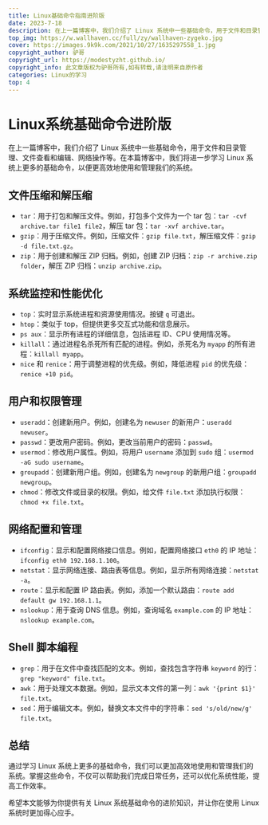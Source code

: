 ```yaml
---
title: Linux基础命令指南进阶版
date: 2023-7-18
description: 在上一篇博客中，我们介绍了 Linux 系统中一些基础命令，用于文件和目录管理、文件查看和编辑、网络操作等。在本篇博客中，我们将进一步学习 Linux 系统上更多的基础命令，以便更高效地使用和管理我们的系统。
top_img: https://w.wallhaven.cc/full/zy/wallhaven-zygeko.jpg
cover: https://images.9k9k.com/2021/10/27/1635297558_1.jpg
copyright_author: 驴哥
copyright_url: https://modestyzht.github.io/
copyright_info: 此文章版权为驴哥所有,如有转载,请注明来自原作者
categories: Linux的学习
top: 4
---
```

# Linux系统基础命令进阶版

在上一篇博客中，我们介绍了 Linux 系统中一些基础命令，用于文件和目录管理、文件查看和编辑、网络操作等。在本篇博客中，我们将进一步学习 Linux 系统上更多的基础命令，以便更高效地使用和管理我们的系统。

## 文件压缩和解压缩

- `tar`：用于打包和解压文件。例如，打包多个文件为一个 tar 包：`tar -cvf archive.tar file1 file2`，解压 tar 包：`tar -xvf archive.tar`。
- `gzip`：用于压缩文件。例如，压缩文件：`gzip file.txt`，解压缩文件：`gzip -d file.txt.gz`。
- `zip`：用于创建和解压 ZIP 归档。例如，创建 ZIP 归档：`zip -r archive.zip folder`，解压 ZIP 归档：`unzip archive.zip`。

## 系统监控和性能优化

- `top`：实时显示系统进程和资源使用情况。按键 `q` 可退出。
- `htop`：类似于 top，但提供更多交互式功能和信息展示。
- `ps aux`：显示所有进程的详细信息，包括进程 ID、CPU 使用情况等。
- `killall`：通过进程名杀死所有匹配的进程。例如，杀死名为 `myapp` 的所有进程：`killall myapp`。
- `nice` 和 `renice`：用于调整进程的优先级。例如，降低进程 `pid` 的优先级：`renice +10 pid`。

## 用户和权限管理

- `useradd`：创建新用户。例如，创建名为 `newuser` 的新用户：`useradd newuser`。
- `passwd`：更改用户密码。例如，更改当前用户的密码：`passwd`。
- `usermod`：修改用户属性。例如，将用户 `username` 添加到 `sudo` 组：`usermod -aG sudo username`。
- `groupadd`：创建新用户组。例如，创建名为 `newgroup` 的新用户组：`groupadd newgroup`。
- `chmod`：修改文件或目录的权限。例如，给文件 `file.txt` 添加执行权限：`chmod +x file.txt`。

## 网络配置和管理

- `ifconfig`：显示和配置网络接口信息。例如，配置网络接口 `eth0` 的 IP 地址：`ifconfig eth0 192.168.1.100`。
- `netstat`：显示网络连接、路由表等信息。例如，显示所有网络连接：`netstat -a`。
- `route`：显示和配置 IP 路由表。例如，添加一个默认路由：`route add default gw 192.168.1.1`。
- `nslookup`：用于查询 DNS 信息。例如，查询域名 `example.com` 的 IP 地址：`nslookup example.com`。

## Shell 脚本编程

- `grep`：用于在文件中查找匹配的文本。例如，查找包含字符串 `keyword` 的行：`grep "keyword" file.txt`。
- `awk`：用于处理文本数据。例如，显示文本文件的第一列：`awk '{print $1}' file.txt`。
- `sed`：用于编辑文本。例如，替换文本文件中的字符串：`sed 's/old/new/g' file.txt`。

## 总结

通过学习 Linux 系统上更多的基础命令，我们可以更加高效地使用和管理我们的系统。掌握这些命令，不仅可以帮助我们完成日常任务，还可以优化系统性能，提高工作效率。

希望本文能够为你提供有关 Linux 系统基础命令的进阶知识，并让你在使用 Linux 系统时更加得心应手。


